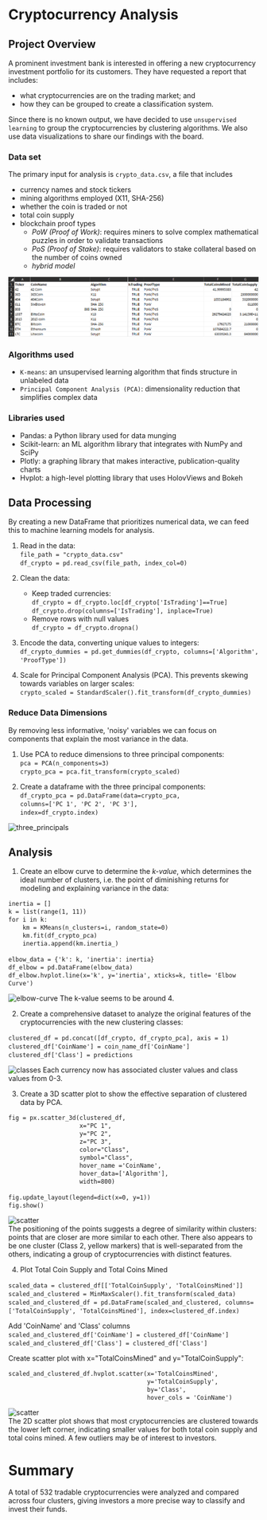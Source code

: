 # Cryptocurrency Analysis

## Project Overview
A prominent investment bank is interested in offering a new cryptocurrency investment portfolio for its customers. They have requested a report that includes:

* what cryptocurrencies are on the trading market; and 
* how they can be grouped to create a classification system.

Since there is no known output, we have decided to use ```unsupervised learning``` to group the cryptocurrencies by clustering algorithms. We also use data visualizations to share our findings with the board.

### Data set
The primary input for analysis is ```crypto_data.csv```, a file that includes
- currency names and stock tickers
- mining algorithms employed (X11, SHA-256)
- whether the coin is traded or not
- total coin supply 
- blockchain proof types 
    - *PoW (Proof of Work)*: requires miners to solve complex mathematical puzzles in order to validate transactions
    - *PoS (Proof of Stake)*: requires validators to stake collateral based on the number of coins owned
    - *hybrid model*

![raw_tradable_cryptos](csv_example.png)

### Algorithms used
* ```K-means```: an unsupervised learning algorithm that finds structure in unlabeled data
* ```Principal Component Analysis (PCA)```: dimensionality reduction that simplifies complex data

### Libraries used

* Pandas: a Python library used for data munging 
* Scikit-learn: an ML algorithm library that integrates with NumPy and SciPy
* Plotly: a graphing library that makes interactive, publication-quality charts
* Hvplot: a high-level plotting library that uses HolovViews and Bokeh

## Data Processing

By creating a new DataFrame that prioritizes numerical data, we can feed this to machine learning models for analysis. 

1. Read in the data:  
```file_path = "crypto_data.csv"```   
```df_crypto = pd.read_csv(file_path, index_col=0)```

2. Clean the data:

    - Keep traded currencies:  
    ```df_crypto = df_crypto.loc[df_crypto['IsTrading']==True]```   
    ```df_crypto.drop(columns=['IsTrading'], inplace=True)```
    - Remove rows with null values   
    ```df_crypto = df_crypto.dropna()```

3. Encode the data, converting unique values to integers:
```df_crypto_dummies = pd.get_dummies(df_crypto, columns=['Algorithm', 'ProofType'])```

4. Scale for Principal Component Analysis (PCA). This prevents skewing towards variables on larger scales:  
```crypto_scaled = StandardScaler().fit_transform(df_crypto_dummies)```

### Reduce Data Dimensions
By removing less informative, 'noisy' variables we can focus on components that explain the most variance in the data. 

1. Use PCA to reduce dimensions to three principal components:  
```pca = PCA(n_components=3)```   
```crypto_pca = pca.fit_transform(crypto_scaled)```

2. Create a dataframe with the three principal components:  
```df_crypto_pca = pd.DataFrame(data=crypto_pca, ```   
```columns=['PC 1', 'PC 2', 'PC 3'],```   
```index=df_crypto.index)```

![three_principals](df_3_principals.png)

## Analysis

1. Create an elbow curve to determine the *k-value*, which determines the ideal number of clusters, i.e. the point of diminishing returns for modeling and explaining variance in the data:

```
inertia = []
k = list(range(1, 11))
for i in k:
    km = KMeans(n_clusters=i, random_state=0)
    km.fit(df_crypto_pca)
    inertia.append(km.inertia_)

elbow_data = {'k': k, 'inertia': inertia}
df_elbow = pd.DataFrame(elbow_data)
df_elbow.hvplot.line(x='k', y='inertia', xticks=k, title= 'Elbow Curve')
```

![elbow-curve](elbow.png)
The k-value seems to be around 4.

2. Create a comprehensive dataset to analyze the original features of the cryptocurrencies with the new clustering classes:

```clustered_df = pd.concat([df_crypto, df_crypto_pca], axis = 1)```   
```clustered_df['CoinName'] = coin_name_df['CoinName']```  
```clustered_df['Class'] = predictions```

![classes](class_by_cluster.png)
Each currency now has associated cluster values and class values from 0-3.

3. Create a 3D scatter plot to show the effective separation of clustered data by PCA. 

```
fig = px.scatter_3d(clustered_df,
                    x="PC 1",
                    y="PC 2",
                    z="PC 3",
                    color="Class",
                    symbol="Class",
                    hover_name ='CoinName',
                    hover_data=['Algorithm'],
                    width=800)

fig.update_layout(legend=dict(x=0, y=1))
fig.show()
```
![scatter](3d_scatter.png)    
The positioning of the points suggests a degree of similarity within clusters: points that are closer are more similar to each other. There also appears to be one cluster (Class 2, yellow markers) that is well-separated from the others, indicating a group of cryptocurrencies with distinct features. 

4. Plot Total Coin Supply and Total Coins Mined

```scaled_data = clustered_df[['TotalCoinSupply', 'TotalCoinsMined']]```
```scaled_and_clustered = MinMaxScaler().fit_transform(scaled_data)```
```scaled_and_clustered_df = pd.DataFrame(scaled_and_clustered, columns=['TotalCoinSupply', 'TotalCoinsMined'], index=clustered_df.index)```

Add 'CoinName' and 'Class' columns  
```scaled_and_clustered_df['CoinName'] = clustered_df['CoinName']```
```scaled_and_clustered_df['Class'] = clustered_df['Class']```

Create scatter plot with x="TotalCoinsMined" and y="TotalCoinSupply":

```
scaled_and_clustered_df.hvplot.scatter(x='TotalCoinsMined',
                                       y='TotalCoinSupply',
                                       by='Class',
                                       hover_cols = 'CoinName')
```

![scatter](scatter.png)  
The 2D scatter plot shows that most cryptocurrencies are clustered towards the lower left corner, indicating smaller values for both total coin supply and total coins mined. A few outliers may be of interest to investors. 

# Summary

A total of 532 tradable cryptocurrencies were analyzed and compared across four clusters, giving investors a more precise way to classify and invest their funds. 